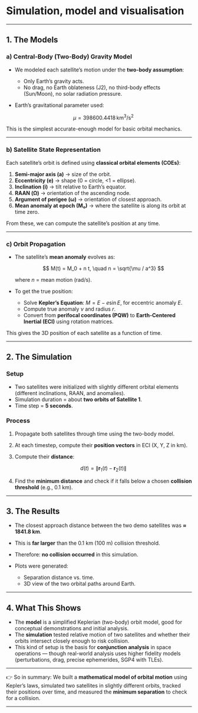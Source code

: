 # Simulation, model and visualisation

---

## **1. The Models**

### a) Central-Body (Two-Body) Gravity Model

* We modeled each satellite’s motion under the **two-body assumption**:

  * Only Earth’s gravity acts.
  * No drag, no Earth oblateness (J2), no third-body effects (Sun/Moon), no solar radiation pressure.
* Earth’s gravitational parameter used:

  $$
  \mu = 398600.4418 \, \text{km}^3/\text{s}^2
  $$

This is the simplest accurate-enough model for basic orbital mechanics.

---

### b) Satellite State Representation

Each satellite’s orbit is defined using **classical orbital elements (COEs)**:

1. **Semi-major axis (a)** → size of the orbit.
2. **Eccentricity (e)** → shape (0 = circle, <1 = ellipse).
3. **Inclination (i)** → tilt relative to Earth’s equator.
4. **RAAN (Ω)** → orientation of the ascending node.
5. **Argument of perigee (ω)** → orientation of closest approach.
6. **Mean anomaly at epoch (M₀)** → where the satellite is along its orbit at time zero.

From these, we can compute the satellite’s position at any time.

---

### c) Orbit Propagation

* The satellite’s **mean anomaly** evolves as:

  $$
  M(t) = M_0 + n t, \quad n = \sqrt{\mu / a^3}
  $$

  where $n$ = mean motion (rad/s).

* To get the true position:

  * Solve **Kepler’s Equation**: $M = E - e\sin E$, for eccentric anomaly $E$.
  * Compute true anomaly $\nu$ and radius $r$.
  * Convert from **perifocal coordinates (PQW)** to **Earth-Centered Inertial (ECI)** using rotation matrices.

This gives the 3D position of each satellite as a function of time.

---

## **2. The Simulation**

### Setup

* Two satellites were initialized with slightly different orbital elements (different inclinations, RAAN, and anomalies).
* Simulation duration = about **two orbits of Satellite 1**.
* Time step = **5 seconds**.

### Process

1. Propagate both satellites through time using the two-body model.
2. At each timestep, compute their **position vectors** in ECI (X, Y, Z in km).
3. Compute their **distance**:

   $$
   d(t) = \| \mathbf{r}_1(t) - \mathbf{r}_2(t) \|
   $$
4. Find the **minimum distance** and check if it falls below a chosen **collision threshold** (e.g., 0.1 km).

---

## **3. The Results**

* The closest approach distance between the two demo satellites was **≈ 1841.8 km**.
* This is **far larger** than the 0.1 km (100 m) collision threshold.
* Therefore: **no collision occurred** in this simulation.
* Plots were generated:

  * Separation distance vs. time.
  * 3D view of the two orbital paths around Earth.

---

## **4. What This Shows**

* The **model** is a simplified Keplerian (two-body) orbit model, good for conceptual demonstrations and initial analysis.
* The **simulation** tested relative motion of two satellites and whether their orbits intersect closely enough to risk collision.
* This kind of setup is the basis for **conjunction analysis** in space operations — though real-world analysis uses higher fidelity models (perturbations, drag, precise ephemerides, SGP4 with TLEs).

---

👉 So in summary:
We built a **mathematical model of orbital motion** using Kepler’s laws, simulated two satellites in slightly different orbits, tracked their positions over time, and measured the **minimum separation** to check for a collision.

---
